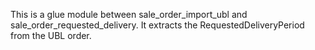 This is a glue module between sale_order_import_ubl and
sale_order_requested_delivery. It extracts the RequestedDeliveryPeriod
from the UBL order.
